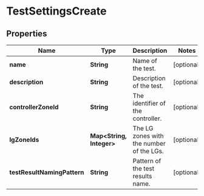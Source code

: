 # TestSettingsCreate

## Properties
Name | Type | Description | Notes
------------ | ------------- | ------------- | -------------
**name** | **String** | Name of the test. |  [optional]
**description** | **String** | Description of the test. |  [optional]
**controllerZoneId** | **String** | The identifier of the controller. |  [optional]
**lgZoneIds** | **Map&lt;String, Integer&gt;** | The LG zones with the number of the LGs. |  [optional]
**testResultNamingPattern** | **String** | Pattern of the test results name. |  [optional]
